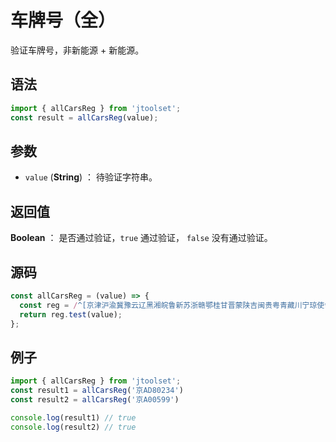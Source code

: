 

# 车牌号（全）

验证车牌号，非新能源 + 新能源。

## 语法

```js
import { allCarsReg } from 'jtoolset';
const result = allCarsReg(value);
```

## 参数

- `value` (**String**) ： 待验证字符串。

## 返回值

**Boolean** ： 是否通过验证，`true` 通过验证， `false` 没有通过验证。

## 源码

```js
const allCarsReg = (value) => {
  const reg = /^[京津沪渝冀豫云辽黑湘皖鲁新苏浙赣鄂桂甘晋蒙陕吉闽贵粤青藏川宁琼使领][A-HJ-NP-Z][A-HJ-NP-Z0-9]{4,5}[A-HJ-NP-Z0-9挂学警港澳]$/;
  return reg.test(value);
};
```

## 例子

```js
import { allCarsReg } from 'jtoolset';
const result1 = allCarsReg('京AD80234')
const result2 = allCarsReg('京A00599')

console.log(result1) // true
console.log(result2) // true
```
